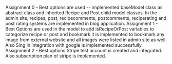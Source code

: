Assignment 0  - Best options are used -- implemented baseModel class as abstract class and inherited Recipe and Post child model classes. In the admin site, recipes, post, recipecomments, postcomments, reciperating and post rating systems are implemented in blog application. 
Assignment 1 - Best Options are used in the model to add isRecipeOrPost variables to categorize recipe or post and bookmark it is implemented to bookmark any image from external website and all images were listed in admin site as well. Also Sing in integration with google is implemented successfully.
Assignment 2 - Best options Stripe test account is created and integrated. Also subscription plan of stripe is implemented.